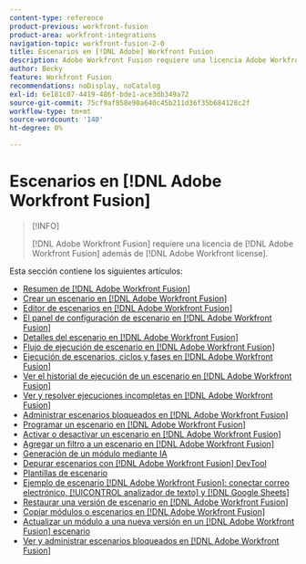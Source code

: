 ```yaml
---
content-type: reference
product-previous: workfront-fusion
product-area: workfront-integrations
navigation-topic: workfront-fusion-2-0
title: Escenarios en [!DNL Adobe] Workfront Fusion
description: Adobe Workfront Fusion requiere una licencia Adobe Workfront Fusion además de una licencia Adobe Workfront.
author: Becky
feature: Workfront Fusion
recommendations: noDisplay, noCatalog
exl-id: 6e181c07-4419-486f-bde1-ace3db349a72
source-git-commit: 75cf9af858e90a640c45b211d36f35b684128c2f
workflow-type: tm+mt
source-wordcount: '140'
ht-degree: 0%

---
```


# Escenarios en [!DNL Adobe Workfront Fusion]

>[!INFO]
>
>[!DNL Adobe Workfront Fusion] requiere una licencia de [!DNL Adobe Workfront Fusion] además de [!DNL Adobe Workfront license].

Esta sección contiene los siguientes artículos:

* [Resumen de [!DNL Adobe Workfront Fusion]](../../workfront-fusion/scenarios/scenario-overview.md)
* [Crear un escenario en  [!DNL Adobe Workfront Fusion]](../../workfront-fusion/scenarios/create-a-scenario.md)
* [Editor de escenarios en  [!DNL Adobe Workfront Fusion]](../../workfront-fusion/scenarios/scenario-editor.md)
* [El panel de configuración de escenario en  [!DNL Adobe Workfront Fusion]](../../workfront-fusion/scenarios/scenario-settings-panel.md)
* [Detalles del escenario en  [!DNL Adobe Workfront Fusion]](../../workfront-fusion/scenarios/scenario-detail.md)
* [Flujo de ejecución de escenario en  [!DNL Adobe Workfront Fusion]](../../workfront-fusion/scenarios/scenario-execution-flow.md)
* [Ejecución de escenarios, ciclos y fases en  [!DNL Adobe Workfront Fusion]](../../workfront-fusion/scenarios/scenario-execution-cycles-phases.md)
* [Ver el historial de ejecución de un escenario en  [!DNL Adobe Workfront Fusion]](../../workfront-fusion/scenarios/view-scenario-execution-history.md)
* [Ver y resolver ejecuciones incompletas en  [!DNL Adobe Workfront Fusion]](../../workfront-fusion/scenarios/view-and-resolve-incomplete-executions.md)
* [Administrar escenarios bloqueados en  [!DNL Adobe Workfront Fusion]](../../workfront-fusion/scenarios/view-and-manage-locked-scenarios.md)
* [Programar un escenario en  [!DNL Adobe Workfront Fusion]](../../workfront-fusion/scenarios/schedule-a-scenario.md)
* [Activar o desactivar un escenario en  [!DNL Adobe Workfront Fusion]](../../workfront-fusion/scenarios/activate-or-inactivate-scenario.md)
* [Agregar un filtro a un escenario en  [!DNL Adobe Workfront Fusion]](../../workfront-fusion/scenarios/add-a-filter-to-a-scenario.md)
* [Generación de un módulo mediante IA](/help/quicksilver/workfront-fusion/scenarios/add-a-module-with-ai.md)
* [Depurar escenarios con  [!DNL Adobe Workfront Fusion] DevTool](../../workfront-fusion/scenarios/debug-scenarios-with-dev-tool.md)
* [Plantillas de escenario](/help/quicksilver/workfront-fusion/scenarios/templates/fusion-templates.md)
* [Ejemplo de escenario [!DNL Adobe Workfront Fusion]: conectar correo electrónico, [!UICONTROL analizador de texto] y [!DNL Google Sheets]](../../workfront-fusion/scenarios/example-connect-email-text-parser-gsheets.md)
* [Restaurar una versión de escenario en  [!DNL Adobe Workfront Fusion]](../../workfront-fusion/scenarios/restore-a-scenario-version.md)
* [Copiar módulos o escenarios en  [!DNL Adobe Workfront Fusion]](../../workfront-fusion/scenarios/copy-modules-or-scenarios.md)
* [Actualizar un módulo a una nueva versión en un  [!DNL Adobe Workfront Fusion] escenario](../../workfront-fusion/scenarios/update-module-to-new-version.md)
* [Ver y administrar escenarios bloqueados en  [!DNL Adobe Workfront Fusion]](../../workfront-fusion/scenarios/view-and-manage-locked-scenarios.md)
